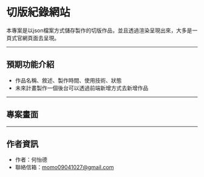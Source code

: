 # 切版紀錄網站

本專案是以json檔案方式儲存製作的切版作品，並且透過渲染呈現出來，大多是一頁式官網頁面去呈現。

---

## 預期功能介紹

- 作品名稱、敘述、製作時間、使用技術、狀態
- 未來計畫製作一個後台可以透過前端新增方式去新增作品
---

## 專案畫面

---

## 作者資訊
- 作者：何怡德
- 聯絡信箱：momo09041027@gmail.com